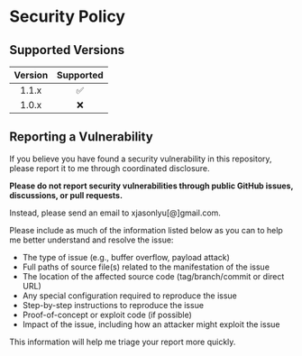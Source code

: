 # Security Policy

## Supported Versions

| Version | Supported          |
| :-----: | :----------------: |
|   1.1.x   | :white_check_mark: |
|   1.0.x   | :x: |

## Reporting a Vulnerability

If you believe you have found a security vulnerability in this repository, please report it to me through coordinated disclosure.

**Please do not report security vulnerabilities through public GitHub issues, discussions, or pull requests.**

Instead, please send an email to xjasonlyu[@]gmail.com.

Please include as much of the information listed below as you can to help me better understand and resolve the issue:

  * The type of issue (e.g., buffer overflow, payload attack)
  * Full paths of source file(s) related to the manifestation of the issue
  * The location of the affected source code (tag/branch/commit or direct URL)
  * Any special configuration required to reproduce the issue
  * Step-by-step instructions to reproduce the issue
  * Proof-of-concept or exploit code (if possible)
  * Impact of the issue, including how an attacker might exploit the issue

This information will help me triage your report more quickly.
